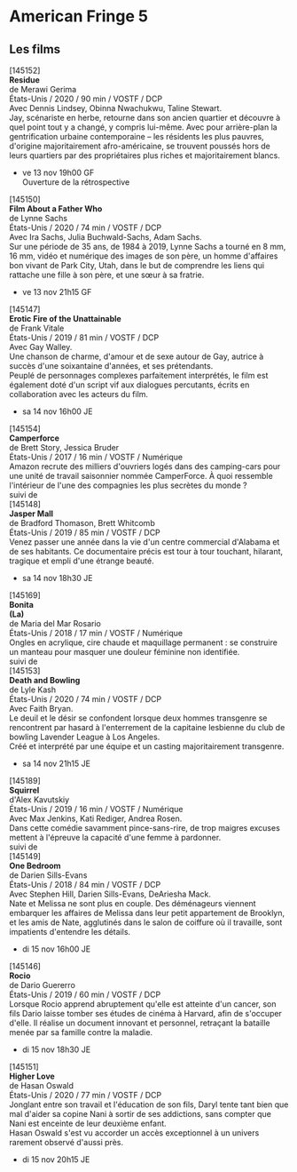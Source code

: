 # American Fringe 5

## Les films

[145152]  
**Residue**  
de Merawi Gerima  
États-Unis / 2020 / 90 min / VOSTF / DCP  
Avec Dennis Lindsey, Obinna Nwachukwu, Taline Stewart.  
Jay, scénariste en herbe, retourne dans son ancien quartier et découvre à quel point tout y a changé, y compris lui-même. Avec pour arrière-plan la gentrification urbaine contemporaine – les résidents les plus pauvres, d'origine majoritairement afro-américaine, se trouvent poussés hors de leurs quartiers par des propriétaires plus riches et majoritairement blancs.

- ve 13 nov 19h00 GF  
Ouverture de la rétrospective

[145150]  
**Film About a Father Who**  
de Lynne Sachs  
États-Unis / 2020 / 74 min / VOSTF / DCP  
Avec Ira Sachs, Julia Buchwald-Sachs, Adam Sachs.  
Sur une période de 35 ans, de 1984 à 2019, Lynne Sachs a tourné en 8 mm, 16 mm, vidéo et numérique des images de son père, un homme d'affaires bon vivant de Park City, Utah, dans le but de comprendre les liens qui rattache une fille à son père, et une sœur à sa fratrie.

- ve 13 nov 21h15 GF

[145147]  
**Erotic Fire of the Unattainable**  
de Frank Vitale  
États-Unis / 2019 / 81 min / VOSTF / DCP  
Avec Gay Walley.  
Une chanson de charme, d'amour et de sexe autour de Gay, autrice à succès d'une soixantaine d'années, et ses prétendants.  
Peuplé de personnages complexes parfaitement interprétés, le film est également doté d'un script vif aux dialogues percutants, écrits en collaboration avec les acteurs du film.

- sa 14 nov 16h00 JE

[145154]  
**Camperforce**  
de Brett Story, Jessica Bruder  
États-Unis / 2017 / 16 min / VOSTF / Numérique  
Amazon recrute des milliers d'ouvriers logés dans des camping-cars pour une unité de travail saisonnier nommée CamperForce. À quoi ressemble l'intérieur de l'une des compagnies les plus secrètes du monde ?  
suivi de  
[145148]  
**Jasper Mall**  
de Bradford Thomason, Brett Whitcomb  
États-Unis / 2019 / 85 min / VOSTF / DCP  
Venez passer une année dans la vie d'un centre commercial d'Alabama et de ses habitants. Ce documentaire précis est tour à tour touchant, hilarant, tragique et empli d'une étrange beauté.

- sa 14 nov 18h30 JE

[145169]  
**Bonita**  
**(La)**  
de Maria del Mar Rosario  
États-Unis / 2018 / 17 min / VOSTF / Numérique  
Ongles en acrylique, cire chaude et maquillage permanent : se construire un manteau pour masquer une douleur féminine non identifiée.  
suivi de  
[145153]  
**Death and Bowling**  
de Lyle Kash  
États-Unis / 2020 / 74 min / VOSTF / DCP  
Avec Faith Bryan.  
Le deuil et le désir se confondent lorsque deux hommes transgenre se rencontrent par hasard à l'enterrement de la capitaine lesbienne du club de bowling Lavender League à Los Angeles.  
Créé et interprété par une équipe et un casting majoritairement transgenre.

- sa 14 nov 21h15 JE

[145189]  
**Squirrel**  
d'Alex Kavutskiy  
États-Unis / 2019 / 16 min / VOSTF / Numérique  
Avec Max Jenkins, Kati Rediger, Andrea Rosen.  
Dans cette comédie savamment pince-sans-rire, de trop maigres excuses mettent à l'épreuve la capacité d'une femme à pardonner.  
suivi de  
[145149]  
**One Bedroom**  
de Darien Sills-Evans  
États-Unis / 2018 / 84 min / VOSTF / DCP  
Avec Stephen Hill, Darien Sills-Evans, DeAriesha Mack.  
Nate et Melissa ne sont plus en couple. Des déménageurs viennent embarquer les affaires de Melissa dans leur petit appartement de Brooklyn, et les amis de Nate, agglutinés dans le salon de coiffure où il travaille, sont impatients d'entendre les détails.

- di 15 nov 16h00 JE

[145146]  
**Rocio**  
de Dario Guererro  
États-Unis / 2019 / 60 min / VOSTF / DCP  
Lorsque Rocio apprend abruptement qu'elle est atteinte d'un cancer, son fils Dario laisse tomber ses études de cinéma à Harvard, afin de s'occuper d'elle. Il réalise un document innovant et personnel, retraçant la bataille menée par sa famille contre la maladie.

- di 15 nov 18h30 JE

[145151]  
**Higher Love**  
de Hasan Oswald  
États-Unis / 2020 / 77 min / VOSTF / DCP  
Jonglant entre son travail et l'éducation de son fils, Daryl tente tant bien que mal d'aider sa copine Nani à sortir de ses addictions, sans compter que Nani est enceinte de leur deuxième enfant.  
Hasan Oswald s'est vu accorder un accès exceptionnel à un univers rarement observé d'aussi près.

- di 15 nov 20h15 JE

